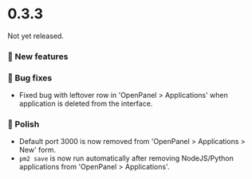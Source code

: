 # 0.3.3

Not yet released.

### 🚀 New features


### 🐛 Bug fixes
- Fixed bug with leftover row in 'OpenPanel > Applications' when application is deleted from the interface.

### 💅 Polish
- Default port 3000 is now removed from 'OpenPanel > Applications > New' form.
- `pm2 save` is now run automatically after removing NodeJS/Python applications from 'OpenPanel > Applications'.
